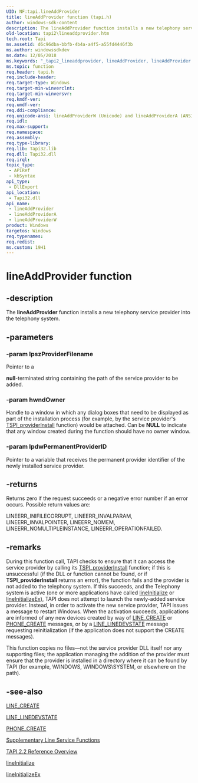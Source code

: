 ```yaml
---
UID: NF:tapi.lineAddProvider
title: lineAddProvider function (tapi.h)
author: windows-sdk-content
description: The lineAddProvider function installs a new telephony service provider into the telephony system.
old-location: tapi2\lineaddprovider.htm
tech.root: Tapi
ms.assetid: d6c96dba-bbfb-4b4a-a4f5-a55fd4446f3b
ms.author: windowssdkdev
ms.date: 12/05/2018
ms.keywords: "_tapi2_lineaddprovider, lineAddProvider, lineAddProvider function [TAPI 2.2], lineAddProviderA, lineAddProviderW, tapi/lineAddProvider, tapi/lineAddProviderA, tapi/lineAddProviderW, tapi2.lineaddprovider"
ms.topic: function
req.header: tapi.h
req.include-header: 
req.target-type: Windows
req.target-min-winverclnt: 
req.target-min-winversvr: 
req.kmdf-ver: 
req.umdf-ver: 
req.ddi-compliance: 
req.unicode-ansi: lineAddProviderW (Unicode) and lineAddProviderA (ANSI)
req.idl: 
req.max-support: 
req.namespace: 
req.assembly: 
req.type-library: 
req.lib: Tapi32.lib
req.dll: Tapi32.dll
req.irql: 
topic_type:
 - APIRef
 - kbSyntax
api_type:
 - DllExport
api_location:
 - Tapi32.dll
api_name:
 - lineAddProvider
 - lineAddProviderA
 - lineAddProviderW
product: Windows
targetos: Windows
req.typenames: 
req.redist: 
ms.custom: 19H1
---
```


# lineAddProvider function


## -description


The 
<b>lineAddProvider</b> function installs a new telephony service provider into the telephony system.


## -parameters




### -param lpszProviderFilename

Pointer to a <b></b>

<b>null</b>-terminated string containing the path of the service provider to be added. 


### -param hwndOwner

Handle to a window in which any dialog boxes that need to be displayed as part of the installation process (for example, by the service provider's 
<a href="https://msdn.microsoft.com/fb8ec97d-b96c-4533-a83e-cb9a8b4adf51">TSPI_providerInstall</a> function) would be attached. Can be <b>NULL</b> to indicate that any window created during the function should have no owner window.


### -param lpdwPermanentProviderID

Pointer to a variable that receives the permanent provider identifier of the newly installed service provider.


## -returns



Returns zero if the request succeeds or a negative error number if an error occurs. Possible return values are:

LINEERR_INIFILECORRUPT, LINEERR_INVALPARAM, LINEERR_INVALPOINTER, LINEERR_NOMEM, LINEERR_NOMULTIPLEINSTANCE, LINEERR_OPERATIONFAILED.




## -remarks



During this function call, TAPI checks to ensure that it can access the service provider by calling its 
<a href="https://msdn.microsoft.com/fb8ec97d-b96c-4533-a83e-cb9a8b4adf51">TSPI_providerInstall</a> function; if this is unsuccessful (if the DLL or function cannot be found, or if 
<b>TSPI_providerInstall</b> returns an error), the function fails and the provider is not added to the telephony system. If this succeeds, and the  Telephony system is active (one or more applications have called 
<a href="https://msdn.microsoft.com/4b406f19-be9b-4130-91a7-5fdfa56f7fc3">lineInitialize</a> or 
<a href="https://msdn.microsoft.com/18cd145d-e434-433a-ab10-91bf5b060c21">lineInitializeEx</a>), TAPI does not attempt to launch the newly-added service provider. Instead, in order to activate the new service provider, TAPI issues a message to restart Windows. When the activation succeeds, applications are informed of any new devices created by way of 
<a href="https://msdn.microsoft.com/d4735eab-392f-49d9-a1d9-5895d9232624">LINE_CREATE</a> or 
<a href="https://msdn.microsoft.com/62895b10-76ce-456e-ad02-e2b7764616a8">PHONE_CREATE</a> messages, or by a 
<a href="https://msdn.microsoft.com/15f616de-db47-4577-9a47-94f9292253dd">LINE_LINEDEVSTATE</a> message requesting reinitialization (if the application does not support the CREATE messages).

This function copies no files—not the service provider DLL itself nor any supporting files; the application managing the addition of the provider must ensure that the provider is installed in a directory where it can be found by TAPI (for example, \WINDOWS, \WINDOWS\SYSTEM, or elsewhere on the path).




## -see-also




<a href="https://msdn.microsoft.com/d4735eab-392f-49d9-a1d9-5895d9232624">LINE_CREATE</a>



<a href="https://msdn.microsoft.com/15f616de-db47-4577-9a47-94f9292253dd">LINE_LINEDEVSTATE</a>



<a href="https://msdn.microsoft.com/62895b10-76ce-456e-ad02-e2b7764616a8">PHONE_CREATE</a>



<a href="https://msdn.microsoft.com/d4338b3c-cd84-4abb-b74e-9df895c8355b">Supplementary Line Service Functions</a>



<a href="https://msdn.microsoft.com/d703b414-1389-416c-8e94-c1931979f0c9">TAPI 2.2 Reference Overview</a>



<a href="https://msdn.microsoft.com/4b406f19-be9b-4130-91a7-5fdfa56f7fc3">lineInitialize</a>



<a href="https://msdn.microsoft.com/18cd145d-e434-433a-ab10-91bf5b060c21">lineInitializeEx</a>
 

 

